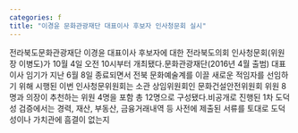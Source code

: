 ```yaml
---
categories: f
title: "이경윤 문화관광재단 대표이사 후보자 인사청문회 실시"
---
```

전라북도문화관광재단 이경윤 대표이사 후보자에 대한 전라북도의회 인사청문회(위원장 이병도)가 10월 4일 오전 10시부터 개최됐다.문화관광재단(2016년 4월 출범) 대표이사 임기가 지난 6월 8일 종료되면서 전북 문화예술계를 이끌 새로운 적임자를 선임하기 위해 시행된 이번 인사청문위원회는 소관 상임위원회인 문화건설안전위원회 위원 8명과 의장이 추천하는 위원 4명을 포함 총 12명으로 구성됐다.비공개로 진행된 1차 도덕성 검증에서는 경력, 재산, 부동산, 금융거래내역 등 사전에 제출된 서류를 토대로 도덕성이나 가치관에 흠결이 없는지